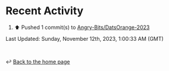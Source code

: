 # Recent Activity

<!--RECENT_ACTIVITY:start-->
1. ⬆️ Pushed 1 commit(s) to [Angry-Bits/DatsOrange-2023](https://github.com/Angry-Bits/DatsOrange-2023)<br>
<!--RECENT_ACTIVITY:end-->

<!--RECENT_ACTIVITY:last_update-->
Last Updated: Sunday, November 12th, 2023, 1:00:33 AM (GMT)
<!--RECENT_ACTIVITY:last_update_end-->

<br>

↩️ [Back to the home page](/README.md)
